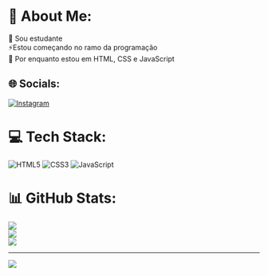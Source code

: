# 💫 About Me:
🔭 Sou estudante<br>⚡Estou começando no ramo da programação <br>🌱 Por enquanto estou em HTML, CSS e JavaScript


## 🌐 Socials:
[![Instagram](https://img.shields.io/badge/Instagram-%23E4405F.svg?logo=Instagram&logoColor=white)](https://instagram.com/karlloz_z) 

# 💻 Tech Stack:
![HTML5](https://img.shields.io/badge/html5-%23E34F26.svg?style=flat&logo=html5&logoColor=white) ![CSS3](https://img.shields.io/badge/css3-%231572B6.svg?style=flat&logo=css3&logoColor=white) ![JavaScript](https://img.shields.io/badge/javascript-%23323330.svg?style=flat&logo=javascript&logoColor=%23F7DF1E)
# 📊 GitHub Stats:
![](https://github-readme-stats.vercel.app/api?username=karll0s&theme=dracula&hide_border=false&include_all_commits=false&count_private=false)<br/>
![](https://github-readme-streak-stats.herokuapp.com/?user=karll0s&theme=dracula&hide_border=false)<br/>
![](https://github-readme-stats.vercel.app/api/top-langs/?username=karll0s&theme=dracula&hide_border=false&include_all_commits=false&count_private=false&layout=compact)

---
[![](https://visitcount.itsvg.in/api?id=karll0s&icon=5&color=6)](https://visitcount.itsvg.in)

<!-- Proudly created with GPRM ( https://gprm.itsvg.in ) -->
